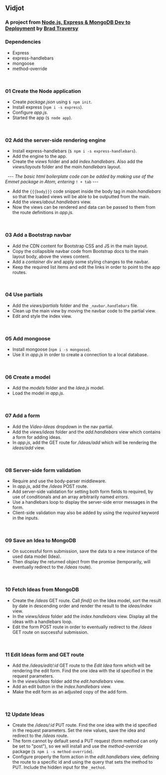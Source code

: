 ## Vidjot
### A project from [Node.js, Express & MongoDB Dev to Deployment](https://www.udemy.com/nodejs-express-mongodb-dev-to-deployment/) by [Brad Traversy](https://www.traversymedia.com)


### Dependencies
* Express
* express-handlebars
* mongoose
* method-override



&nbsp;
### 01 Create the Node application

* Create *package.json* using `$ npm init`.
* Install express (`npm i -s express`).
* Configure *app.js*.
* Started the app (`$ node app`).



&nbsp;
### 02 Add the server-side rendering engine

* Install express-handlebars (`$ npm i -s express-handlebars`).
* Add the engine to the app.
* Create the *views* folder and add *index.handlebars*. Also add the *views/layouts* folder and the *main.handlebars* layout.

&nbsp;
--- *The basic html boilerplate code can be added by making use of the Emmet package in Atom, entering* `! + tab` ---
&nbsp;
* Add the `{{{body}}}` code snippet inside the body tag in *main.handlebars* so that the loaded views will be able to be outputted from the main.
* Add the *views/about.handlebars* view.
* Now the views can be rendered and data can be passed to them from the route definitions in *app.js*.


&nbsp;
### 03 Add a Bootstrap navbar

* Add the CDN content for Bootstrap CSS and JS in the main layout.
* Copy the collapsible navbar code from Bootstrap docs to the main layout body, above the views content.
* Add a *container* div and apply some styling changes to the navbar.
* Keep the required list items and edit the links in order to point to the app routes.


&nbsp;
### 04 Use partials

* Add the *views/partials* folder and the <i>`_navbar.handlebars`</i> file.
* Clean up the main view by moving the navbar code to the partial view.
* Edit and style the index view.


&nbsp;
### 05 Add mongoose

* Install mongoose (`npm i -s mongoose`).
* Use it in *app.js* in order to create a connection to a local database.


&nbsp;
### 06 Create a model

* Add the *models* folder and the *Idea.js* model.
* Load the model in *app.js*.


&nbsp;
### 07 Add a form

* Add the *Video-Ideas* dropdown in the nav partial.
* Add the *views/ideas* folder and the *add.handlebars* view which contains a form for adding ideas.
* In *app.js*, add the GET route for */ideas/add* which will be rendering the *ideas/add* view.


&nbsp;
### 08 Server-side form validation

* Require and use the body-parser middleware.
* In *app.js*, add the */ideas* POST route.
* Add server-side validation for setting both form fields to required, by use of conditionals and an array arbitrarily named *errors*.
* Use a handlebars loop to display the server-side error messages in the form.
* Client-side validation may also be added by using the *required* keyword in the inputs.


&nbsp;
### 09 Save an Idea to MongoDB

* On successful form submission, save the data to a new instance of the used data model (Idea).
* Then display the returned object from the promise (temporarily, will eventually redirect to the */ideas* route).


&nbsp;
### 10 Fetch Ideas from MongoDB

* Create the */ideas* GET route. Call *find()* on the Idea model, sort the result by date in descending order and render the result to the *ideas/index* view.
* In the *views/ideas* folder add the *index.handlebars* view. Display all the ideas with a handlebars loop.
* Edit the form POST route in order to eventually redirect to the */ideas* GET route on successful submission.


&nbsp;
### 11 Edit Ideas form and GET route

* Add the */ideas/edit/:id* GET route to the *Edit Idea* form which will be rendering the edit form. Find the one idea with the id specified in the request parameters.
* In the *views/ideas* folder add the *edit.handlebars* view.
* Add an edit button in the *index.handlebars* view.
* Make the edit form as an adjusted copy of the add form.  

&nbsp;
### 12 Update Ideas

* Create the */ideas/:id* PUT route. Find the one idea with the id specified in the request parameters. Set the new values, save the idea and redirect to the */ideas* route.
* The form cannot by default send a PUT request (form method can only be set to "post"), so we will install and use the *method-override* package (`$ npm i -s method-override`).
* Configure properly the form action in the *edit.handlebars* view, defining the route to a specific id and using the query that sets the method to PUT. Include the hidden input for the `_method`.
